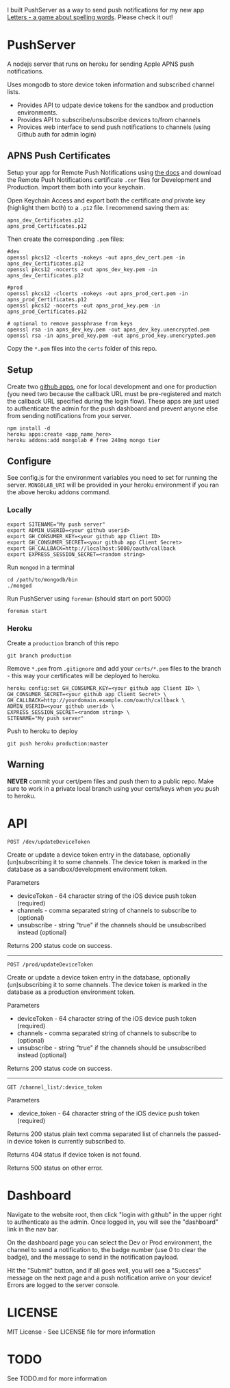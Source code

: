 I built PushServer as a way to send push notifications for my new app
[Letters - a game about spelling
words](https://itunes.apple.com/us/app/letters-game-about-spelling/id823334911?ls=1&mt=8). Please
check it out!

# PushServer

A nodejs server that runs on heroku for sending Apple APNS push notifications.

Uses mongodb to store device token information and subscribed channel lists.

- Provides API to udpate device tokens for the sandbox and production environments.
- Provides API to subscribe/unsubscribe devices to/from channels
- Provices web interface to send push notifications to channels (using
  Github auth for admin login)

## APNS Push Certificates

Setup your app for Remote Push Notifications using [the
docs](https://developer.apple.com/library/ios/documentation/NetworkingInternet/Conceptual/RemoteNotificationsPG/Chapters/ApplePushService.html)
and download the Remote Push Notifications certificate `.cer` files
for Development and Production. Import them both into your keychain.

Open Keychain Access and export both the certificate *and* private key
(highlight them both) to a `.p12` file. I recommend saving them as:

```
apns_dev_Certificates.p12
apns_prod_Certificates.p12
```

Then create the corresponding `.pem` files:

```
#dev
openssl pkcs12 -clcerts -nokeys -out apns_dev_cert.pem -in apns_dev_Certificates.p12
openssl pkcs12 -nocerts -out apns_dev_key.pem -in apns_dev_Certificates.p12

#prod
openssl pkcs12 -clcerts -nokeys -out apns_prod_cert.pem -in apns_prod_Certificates.p12 
openssl pkcs12 -nocerts -out apns_prod_key.pem -in apns_prod_Certificates.p12

# optional to remove passphrase from keys
openssl rsa -in apns_dev_key.pem -out apns_dev_key.unencrypted.pem
openssl rsa -in apns_prod_key.pem -out apns_prod_key.unencrypted.pem
```

Copy the `*.pem` files into the `certs` folder of this repo.


## Setup

Create two [github apps](https://github.com/settings/applications),
one for local development and one for production (you need two because
the callback URL must be pre-registered and match the callback URL
specified during the login flow). These apps are just used to
authenticate the admin for the push dashboard and prevent anyone else
from sending notifications from your server.

```
npm install -d
heroku apps:create <app_name_here>
heroku addons:add mongolab # free 240mg mongo tier
```

## Configure

See config.js for the environment variables you need to set for
running the server. `MONGOLAB_URI` will be provided in your heroku
environment if you ran the above heroku addons command.

### Locally

```
export SITENAME="My push server"
export ADMIN_USERID=<your github userid>
export GH_CONSUMER_KEY=<your github app Client ID>
export GH_CONSUMER_SECRET=<your github app Client Secret>
export GH_CALLBACK=http://localhost:5000/oauth/callback
export EXPRESS_SESSION_SECRET=<random string>
```

Run `mongod` in a terminal

```
cd /path/to/mongodb/bin
./mongod
```

Run PushServer using `foreman` (should start on port 5000)

```
foreman start
```

### Heroku

Create a `production` branch of this repo

```
git branch production
```

Remove `*.pem` from `.gitignore` and add your `certs/*.pem` files to
the branch - this way your certificates will be deployed to heroku.

```
heroku config:set GH_CONSUMER_KEY=<your github app Client ID> \
GH_CONSUMER_SECRET=<your github app Client Secret> \
GH_CALLBACK=http://yourdomain.example.com/oauth/callback \
ADMIN_USERID=<your github userid> \
EXPRESS_SESSION_SECRET=<random string> \
SITENAME="My push server"
```

Push to heroku to deploy

```
git push heroku production:master
```

## Warning

**NEVER** commit your cert/pem files and push them to a public
repo. Make sure to work in a private local branch using your
certs/keys when you push to heroku.

# API

`POST /dev/updateDeviceToken`

Create or update a device token entry in the database, optionally
(un)subscribing it to some channels. The device token is marked in the
database as a sandbox/development environment token.

Parameters
- deviceToken - 64 character string of the iOS device push token (required)
- channels - comma separated string of channels to subscribe to (optional)
- unsubscribe - string "true" if the channels should be unsubscribed instead (optional)

Returns 200 status code on success.

---

`POST /prod/updateDeviceToken`

Create or update a device token entry in the database, optionally
(un)subscribing it to some channels. The device token is marked in the
database as a production environment token.

Parameters
- deviceToken - 64 character string of the iOS device push token (required)
- channels - comma separated string of channels to subscribe to (optional)
- unsubscribe - string "true" if the channels should be unsubscribed instead (optional)

Returns 200 status code on success.

---

`GET /channel_list/:device_token`

Parameters
- :device_token - 64 character string of the iOS device push token (required)

Returns 200 status plain text comma separated list of channels the passed-in device token is
currently subscribed to.

Returns 404 status if device token is not found.

Returns 500 status on other error.

# Dashboard

Navigate to the website root, then click "login with github" in the
upper right to authenticate as the admin. Once logged in, you will see
the "dashboard" link in the nav bar.

On the dashboard page you can select the Dev or Prod environment, the
channel to send a notification to, the badge number (use 0 to clear
the badge), and the message to send in the notification payload.

Hit the "Submit" button, and if all goes well, you will see a
"Success" message on the next page and a push notification arrive on
your device! Errors are logged to the server console.


# LICENSE

MIT License - See LICENSE file for more information

# TODO

See TODO.md for more information

